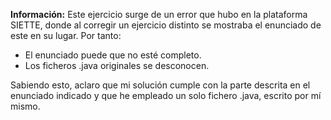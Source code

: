 **Información:** Este ejercicio surge de un error que hubo en la plataforma SIETTE, donde al corregir un ejercicio distinto se mostraba el enunciado de este en su lugar. Por tanto:
* El enunciado puede que no esté completo.
* Los ficheros .java originales se desconocen.

Sabiendo esto, aclaro que mi solución cumple con la parte descrita en el enunciado indicado y que he empleado un solo fichero .java, escrito por mí mismo.

